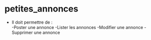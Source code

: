 # petites_annonces
- Il doit permettre de :		
	-Poster une annonce	
	-Lister les annonces
	-Modifier une annonce
	-Supprimer une annonce